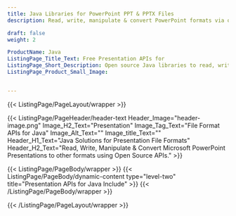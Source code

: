 ```yaml
---
title: Java Libraries for PowerPoint PPT & PPTX Files
description: Read, write, manipulate & convert PowerPoint formats via open source Java libraries. 

draft: false
weight: 2

ProductName: Java
ListingPage_Title_Text: Free Presentation APIs for
ListingPage_Short_Description: Open source Java libraries to read, write, convert & modify PowerPoint & OpenOffice presentation files.
ListingPage_Product_Small_Image: 


---
```


{{< ListingPage/PageLayout/wrapper >}}

{{< ListingPage/PageHeader/header-text
Header_Image="header-image.png"
Image_H2_Text="Presentation"
Image_Tag_Text="File Format APIs for Java"
Image_Alt_Text=""
Image_title_Text=""
Header_H1_Text="Java Solutions for Presentation File Formats"
Header_H2_Text="Read, Write, Manipulate & Convert Microsoft PowerPoint Presentations to other formats using Open Source APIs." >}}

{{< ListingPage/PageBody/wrapper >}}
{{< ListingPage/PageBody/dynamic-content type="level-two" title="Presentation APIs for Java Include" >}}
{{< /ListingPage/PageBody/wrapper >}}

{{< /ListingPage/PageLayout/wrapper >}}